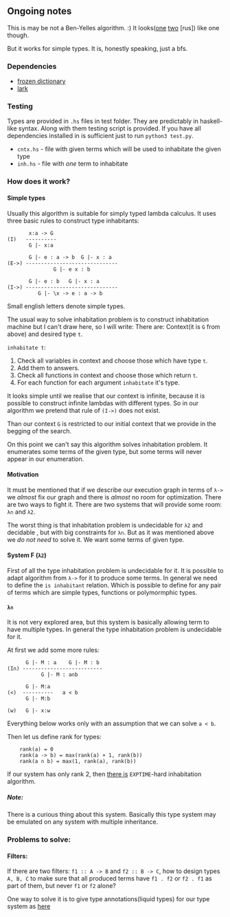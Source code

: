 ## Ongoing notes

This is may be not a Ben-Yelles algorithm. :) It looks([one](https://youtu.be/g42JGNkz4YU) [two](https://youtu.be/UUF67seAoxc) [rus]) like one though.

But it works for simple types. It is, honestly speaking, just a bfs.

### Dependencies

* [frozen dictionary](https://pypi.org/project/frozendict/)
* [lark](https://pypi.org/project/lark/)

### Testing

Types are provided in ```.hs``` files in test folder. They are predictably in haskell-like syntax.
Along with them testing script is provided. If you have all dependencies installed in is sufficient
just to run ```python3 test.py```.
 * ```cntx.hs``` - file with given terms which will be used to inhabitate the given type
 * ```inh.hs``` - file with *one* term to inhabitate
 
 
### How does it work?

#### Simple types

Usually this algorithm is suitable for simply typed lambda calculus. 
It uses three basic rules to construct type inhabitants:

```
       x:a -> G
(I)   ----------
       G |- x:a 

       G |- e : a -> b  G |- x : a
(E->) ------------------------------
               G |- e x : b

       G |- e : b   G |- x : a
(I->) ------------------------------
          G |- \x -> e : a -> b
```

Small english letters denote simple types. 

The usual way to solve inhabitation problem is to construct
inhabitation machine but I can't draw here, so I will write:
There are: Context(it is ```G``` from above) and desired type ```t```.

```inhabitate t```:
1. Check all variables in context and choose those which have type ```t```.
2. Add them to answers.
3. Check all functions in context and choose those which return ```t```.
4. For each function for each argument ```inhabitate``` it's type.

It looks simple until we realise that our context is infinite,
because it is possible to construct infinite lambdas with different types.
So in our algorithm we pretend that rule of ```(I->)``` does not exist.

Than our context ```G``` is restricted to our initial context that we provide
in the begging of the search.

On this point we can't say this algorithm solves inhabitation problem. 
It enumerates some terms of the given type, but some terms will never appear
in our enumeration.

#### Motivation
It must be mentioned that if we describe our execution graph in terms of  ```λ->``` 
we *almost* fix our graph and there is *almost* no room for optimization. There are two ways to fight it. 
There are two systems that will provide some room: ```λ∩``` and ```λ2```. 

The worst thing is that inhabitation problem is undecidable for ```λ2``` and decidable
, but with big constraints for ```λ∩```. 
But as it was mentioned above we *do not need* to solve it. We want some terms of given type.

#### System F (```λ2```)
First of all the type inhabitation problem is undecidable for it.
It is possible to adapt algorithm from ```λ->``` for it to produce some terms.
In general we need to define the ```is inhabitant``` relation. 
Which is possible to define for any pair of terms which are simple types, functions or polymormphic types.

#### ```λ∩```
It is not very explored area, but this system is basically allowing term to have multiple types.
In general the type inhabitation problem is undecidable for it. 

At first we add some more rules:

```
      G |- M : a    G |- M : b    
(I∩) --------------------------
           G |- M : a∩b

      G |- M:a
(<)  ----------   a < b
      G |- M:b
      
(w)   G |- x:w

```

Everything below works only with an assumption that we can solve ```a < b```.

Then let us define rank for types:
```
    rank(a) = 0
    rank(a -> b) = max(rank(a) + 1, rank(b))
    rank(a ∩ b) = max(1, rank(a), rank(b))
```

If our system has only rank 2, then [there is](https://compsciclub.ru/courses/2017-autumn/6.331-type-inhabitation-problems/about/) ```EXPTIME```-hard inhabitation algorithm.
##### Note: 
There is a curious thing about this system. Basically this type system may be emulated
 on any system with multiple inheritance. 


### Problems to solve:

#### Filters:
If there are two filters: ```f1 :: A -> B``` and ```f2 :: B -> C```, 
how to design types ```A, B, C``` to make sure that all produced terms have 
```f1 . f2``` or ```f2 . f1``` as part of them, but never ```f1``` or ```f2``` alone?  

One way to solve it is to give type annotations(liquid types) for our type system
 as [here](https://ucsd-progsys.github.io/liquidhaskell-blog/) 
       
 
 






  
